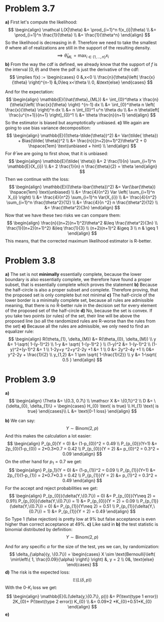 # Problem 3.7
**a)**
First let's compute the likelihood:
$$
\begin{align}
\mathcal L(X|\theta) &= \prod_{i=1}^n f(x_{i}|\theta) \\
&= \prod_{i=1}^n \frac{1}{\theta} \\
&= \frac{1}{\theta^n}
\end{align}
$$
So the likelihood is decreasing in $\theta$. Therefore we need to take the smallest $\theta$ where all of realizations are still in the support of the resulting density.
$$
\implies  \hat{\theta}_{ML} = \max_{i\in\{1,\dots,n\}}x_{i}
$$
**b)**
From the way the cdf is defined, we already know that the support of $f$ is the interval $[0,\theta)$ and there the pdf is just the derivative of the cdf:
$$
\implies f(x) := \begin{cases}
0 &,x<0 \\
\frac{n}{\theta}\left( \frac{x}{\theta} \right)^{n-1} &,0\leq x<\theta  \\
0, &\text{else} 
\end{cases}
$$

And for the expectation:
$$
\begin{align}
\mathbb{E}(\hat{\theta}_{ML}) &= \int_{0}^\theta x  \frac{n}{\theta}\left( \frac{x}{\theta} \right) ^{n-1} dx \\
&= \int_{0}^\theta n \left( \frac{x}{\theta} \right)^n dx \\
&= n \int_{0}^1 u^n \theta du \\
&= n \theta\left[ \frac{u^{n+1}}{n+1} \right]_{0}^1  \\
&= \theta  \frac{n}{n+1}
\end{align}
$$
So the estimator is biased but asymptotically unbiased. 
**c)**
We again are going to use bias variance decomposition:
$$
\begin{align}
\mathbb{E}((\theta-\tilde{\theta})^2) &= Var(\tilde{ \theta}) + Bias(\tilde{ \theta})^2 \\
&= \frac{n}{(n+2)(n+1)^2}\theta^2 + 0 \hspace{1em} \text{unbiased + hint} \\
\end{align}
$$
For $\bar{ \theta}$ we are going to first show, that it is unbiased:
$$
\begin{align}
\mathbb{E}(\tilde{ \theta}) &= 2 \frac{1}{n} \sum_{i=1}^n \mathbb{E}(X_{i}) \\
&= 2 \frac{1}{n} n \frac{\theta}{2} = \theta
\end{align}
$$
Then we continue with the loss:
$$
\begin{align}
\mathbb{E}((\theta-\bar{\theta})^2) &= Var(\bar{\theta}) \hspace{1em} \text{unbiased} \\
&= \frac{4}{n^2} Var \left( \sum_{i=1}^n X_{i} \right)  \\
&= \frac{4}{n^2} \sum_{i=1}^n Var(X_{i}) \\
&= \frac{4}{n^2} \sum_{i=1}^n \frac{\theta^2}{12} \\
&= \frac{4}{n ^2} n \frac{\theta^2}{12} \\
&= \frac{\theta^2}{3n}
\end{align}
$$
Now that we have these two risks we can compare them:
$$
\begin{align}
\frac{n}{(n+2)(n+1)^2}\theta^2 &\leq \frac{\theta^2}{3n} \\
\frac{1}{(n+2)(n+1)^2} &\leq \frac{1}{3}  \\
(n+2)(n+1)^2 &\geq 3 \\
n & \geq 1
\end{align}
$$
This means, that the corrected maximum likelihood estimator is R-better.
# Problem 3.8
**a)**
The set is not **minimally** essentially complete, because the lower boundary is also essentially complete, we therefore have found a proper subset, that is essentially complete which proves the statement 
**b)**
Because the half-circle is also a proper subset and complete. Therefore proving, that the proposed set is only complete but not minimal
**c)**
The half-circle of the lower border is a minimally complete set, because all rules are admissible meaning, that there is no R-better rule in the decision set for every element of the proposed set of the half-circle
**d)**
No, because the set is convex. If you take two points (or rules) of the set, their line will be above the proposed line (so all the randomized rules are R-worse than the rules from the set)
**e)**
Because all the rules are admissible, we only need to find an equalizer rule:
$$
\begin{align}
R(\theta_{1}, \delta_{M}) &= R(\theta_{0}, \delta_{M}) \\
y &= 1-\sqrt{ 1-(y-1)^2} \\
1-y &=  \sqrt{ 1-(y-1)^2 } \\
(1-y)^2 &= 1-(y-1)^2 \\
(1-y)^2+(y-1)^2 &= 1 \\
1-2y+y ^2+y^2-2y +1 &= 1 \\
0 &= 2y^2-4y +1 \\
0&= y^2-2y + \frac{1}{2} \\
y_{1,2} &= 1 \pm \sqrt{ 1-\frac{1}{2}}  \\
y &= 1-\sqrt{ 0.5 }
\end{align}
$$
# Problem 3.9
**a)**
$$
\begin{align}
\Theta &= \{0.3, 0.7\} \\
\mathscr X &= \{0,1\}^2 \\
D &= \{\delta_{0}, \delta_{1}\} = \begin{cases}
H_{0} \text{ is true} \\
H_{1} \text{ is true}
\end{cases}\\
L &=  \text{0-1 loss}
\end{align}
$$

**b)**
We can say:
$$
Y \sim \text{Binom}(2, p)
$$
And this makes the calculation a lot easier:
$$
\begin{align}
P_{p_0}(Y = 0) &= (1-p_{0})^2 = 0.49 \\
P_{p_{0}}(Y=1) &= 2p_{0}(1-p_{0}) = 2*0.3*0.7 =  0.42 \\
P_{p_{0}}(Y = 2) &= p_{0}^2 = 0.3^2 = 0.09
\end{align}
$$
On the other hand for $p_{1} = 0.7$ we get:
$$
\begin{align}
P_{p_1}(Y = 0) &= (1-p_{1})^2 = 0.09 \\
P_{p_{1}}(Y=1) &= 2p_{1}(1-p_{1}) = 2*0.7*0.3 =  0.42 \\
P_{p_{1}}(Y = 2) &= p_{1}^2 = 0.3^2 = 0.49
\end{align}
$$
For the accept and reject probabilities we get:
$$
\begin{align}
P_{p_{0}}(\delta(Y,\{0.7\}) = 0) &=  P_{p_{0}}(Y\neq 2) = 0.91\\
P_{p_{0}}(\delta(Y,\{0.7\}) = 1) &= P_{p_{0}}(Y = 2) = 0.09 \\
P_{p_{1}}(\delta(Y,\{0.7\}) = 0) &= P_{p_{1}}(Y\neq 2) = 0.51  \\
P_{p_{1}}(\delta(Y,\{0.7\}) = 1) &= P_{p_{1}}(Y = 2) = 0.49
\end{align}
$$
So Type 1 (false rejection) is pretty low at 9% but false acceptance is even higher than correct acceptance at 49%.
**c)**
Like said in **b)** the test statistic is binomial distributed by definition:
$$
Y\sim\text{Binom}(2, p)
$$

And for any specific $\alpha$ for the size of the test, yes we can, by randomization:
$$
\delta_{\alpha}(y, \{0.7\}) = \begin{cases}
X \sim \text{Bernoulli}\left( \min\left\{ 1, \frac{0.09}{\alpha} \right\} \right)
 &, y = 2 \\
0&, \text{else}
\end{cases}
$$
**d)**
The risk is the expected loss:
$$
\mathbb{E}(L(\delta, p))
$$
With the $\text{0-}K_{i}$ loss we get:
$$
\begin{align}
\mathbb{E}(L(\delta(y,\{0.7\}, p))) &= P(\text{type 1 error}) 2K_{0}+ P(\text{type 2 error}) K_{0} \\
&= 0.09*2 *K_{0}+0.51*K_{0}
\end{align}
$$
**e)**
